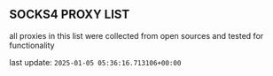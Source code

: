 ## SOCKS4 PROXY LIST

all proxies in this list were collected from open sources and tested for functionality

last update: `2025-01-05 05:36:16.713106+00:00`